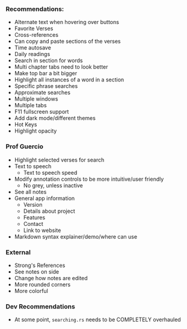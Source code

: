### Recommendations:
- Alternate text when hovering over buttons
- Favorite Verses
- Cross-references
- Can copy and paste sections of the verses
- Time autosave
- Daily readings
- Search in section for words
- Multi chapter tabs need to look better
- Make top bar a bit bigger
- Highlight all instances of a word in a section
- Specific phrase searches
- Approximate searches
- Multiple windows
- Multiple tabs
- F11 fullscreen support
- Add dark mode/different themes
- Hot Keys
- Highlight opacity

### Prof Guercio
- Highlight selected verses for search
- Text to speech
  - Text to speech speed
- Modify annotation controls to be more intuitive/user friendly
  - No grey, unless inactive
- See all notes
- General app information
  - Version
  - Details about project
  - Features
  - Contact
  - Link to website
- Markdown syntax explainer/demo/where can use

### External
- Strong's References
- See notes on side
- Change how notes are edited
- More rounded corners
- More colorful

### Dev Recommendations
- At some point, `searching.rs` needs to be COMPLETELY overhauled